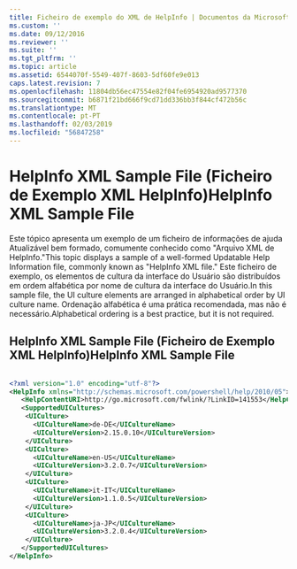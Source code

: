```yaml
---
title: Ficheiro de exemplo do XML de HelpInfo | Documentos da Microsoft
ms.custom: ''
ms.date: 09/12/2016
ms.reviewer: ''
ms.suite: ''
ms.tgt_pltfrm: ''
ms.topic: article
ms.assetid: 6544070f-5549-407f-8603-5df60fe9e013
caps.latest.revision: 7
ms.openlocfilehash: 11804db56ec47554e82f04fe6954920ad9577370
ms.sourcegitcommit: b6871f21bd666f9cd71dd336bb3f844cf472b56c
ms.translationtype: MT
ms.contentlocale: pt-PT
ms.lasthandoff: 02/03/2019
ms.locfileid: "56847258"
---
```

# <a name="helpinfo-xml-sample-file"></a><span data-ttu-id="aa6ba-102">HelpInfo XML Sample File (Ficheiro de Exemplo XML HelpInfo)</span><span class="sxs-lookup"><span data-stu-id="aa6ba-102">HelpInfo XML Sample File</span></span>

<span data-ttu-id="aa6ba-103">Este tópico apresenta um exemplo de um ficheiro de informações de ajuda Atualizável bem formado, comumente conhecido como "Arquivo XML de HelpInfo."</span><span class="sxs-lookup"><span data-stu-id="aa6ba-103">This topic displays a sample of a well-formed Updatable Help Information file, commonly known as "HelpInfo XML file."</span></span> <span data-ttu-id="aa6ba-104">Este ficheiro de exemplo, os elementos de cultura da interface do Usuário são distribuídos em ordem alfabética por nome de cultura da interface do Usuário.</span><span class="sxs-lookup"><span data-stu-id="aa6ba-104">In this sample file, the UI culture elements are arranged in alphabetical order by UI culture name.</span></span> <span data-ttu-id="aa6ba-105">Ordenação alfabética é uma prática recomendada, mas não é necessário.</span><span class="sxs-lookup"><span data-stu-id="aa6ba-105">Alphabetical ordering is a best practice, but it is not required.</span></span>

## <a name="helpinfo-xml-sample-file"></a><span data-ttu-id="aa6ba-106">HelpInfo XML Sample File (Ficheiro de Exemplo XML HelpInfo)</span><span class="sxs-lookup"><span data-stu-id="aa6ba-106">HelpInfo XML Sample File</span></span>

```xml

<?xml version="1.0" encoding="utf-8"?>
<HelpInfo xmlns="http://schemas.microsoft.com/powershell/help/2010/05">
   <HelpContentURI>http://go.microsoft.com/fwlink/?LinkID=141553</HelpContentURI>
   <SupportedUICultures>
    <UICulture>
      <UICultureName>de-DE</UICultureName>
      <UICultureVersion>2.15.0.10</UICultureVersion>
    </UICulture>
    <UICulture>
      <UICultureName>en-US</UICultureName>
      <UICultureVersion>3.2.0.7</UICultureVersion>
    </UICulture>
    <UICulture>
      <UICultureName>it-IT</UICultureName>
      <UICultureVersion>1.1.0.5</UICultureVersion>
    </UICulture>
    <UICulture>
      <UICultureName>ja-JP</UICultureName>
      <UICultureVersion>3.2.0.4</UICultureVersion>
    </UICulture>
   </SupportedUICultures>
</HelpInfo>

```